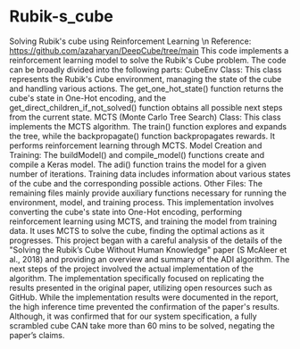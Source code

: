 # Rubik-s_cube
Solving Rubik's cube using Reinforcement Learning \n
Reference: https://github.com/azaharyan/DeepCube/tree/main
This code implements a reinforcement learning model to solve the Rubik's Cube problem. The
code can be broadly divided into the following parts:
CubeEnv Class: This class represents the Rubik's Cube environment, managing the state of
the cube and handling various actions. The get_one_hot_state() function returns the cube's
state in One-Hot encoding, and the get_direct_children_if_not_solved() function obtains all
possible next steps from the current state.
MCTS (Monte Carlo Tree Search) Class: This class implements the MCTS algorithm. The
train() function explores and expands the tree, while the backpropagate() function
backpropagates rewards. It performs reinforcement learning through MCTS.
Model Creation and Training: The buildModel() and compile_model() functions create and
compile a Keras model. The adi() function trains the model for a given number of iterations.
Training data includes information about various states of the cube and the corresponding
possible actions.
Other Files: The remaining files mainly provide auxiliary functions necessary for running the
environment, model, and training process.
This implementation involves converting the cube's state into One-Hot encoding, performing
reinforcement learning using MCTS, and training the model from training data. It uses MCTS to
solve the cube, finding the optimal actions as it progresses.
This project began with a careful analysis of the details of the "Solving the Rubik’s Cube Without
Human Knowledge" paper (S McAleer et al., 2018) and providing an overview and summary of
the ADI algorithm.
The next steps of the project involved the actual implementation of the algorithm. The
implementation specifically focused on replicating the results presented in the original paper,
utilizing open resources such as GitHub.
While the implementation results were documented in the report, the high inference time
prevented the confirmation of the paper's results. Although, it was confirmed that for our system
specification, a fully scrambled cube CAN take more than 60 mins to be solved, negating the
paper’s claims.

